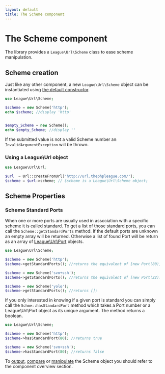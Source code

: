 ```yaml
---
layout: default
title: The Scheme component
---
```


# The Scheme component

The library provides a `League\Url\Scheme` class to ease scheme manipulation.

## Scheme creation

Just like any other component, a new `League\Url\Scheme` object can be instantiated using [the default constructor](/dev-master/components/overview/#component-instantation).

~~~php
use League\Url\Scheme;

$scheme = new Scheme('http');
echo $scheme; //display 'http'


$empty_Scheme = new Scheme();
echo $empty_Scheme; //display ''
~~~

<p class="message-warning">If the submitted value is not a valid Scheme number an <code>InvalidArgumentException</code> will be thrown.</p>

### Using a League\Url object

~~~php
use League\Url\Url;

$url  = Url::createFromUrl('http://url.thephpleague.com/');
$scheme = $url->scheme; // $scheme is a League\Url\Scheme object;
~~~

## Scheme Properties

### Scheme Standard Ports

When one or more ports are usually used in association with a specific scheme it is called standard. To get a list of those standard ports, you can call the `Scheme::getStandardPorts` method. If the default ports are unknown an empty array will be returned. Otherwise a list of found Port will be return as an array of [League\Url\Port](/dev-master/components/port/) objects.

~~~php
use League\Url\Scheme;

$scheme = new Scheme('http');
$scheme->getStandardPorts(); //returns the equivalent of [new Port(80)];

$scheme = new Scheme('svn+ssh');
$scheme->getStandardPorts(); //returns the equivalent of [new Port(22)];

$scheme = new Scheme('yolo');
$scheme->getStandardPorts(); //returns [];
~~~

If you only interested in knowing if a given port is standard you can simply call the `Schme::hasStandardPort` method which takes a Port number or a League\Url\Port object as its unique argument. The method returns a boolean.

~~~php
use League\Url\Scheme;

$scheme = new Scheme('http');
$scheme->hasStandardPort(80); //returns true

$scheme = new Scheme('svn+ssh');
$scheme->hasStandardPort(80); //returns false
~~~

To [output](/dev-master/components/overview/#components-string-representations), [compare](/dev-master/components/overview/#components-comparison) or [manipulate](/dev-master/components/overview/#components-modification) the Scheme object you should refer to the component overview section.